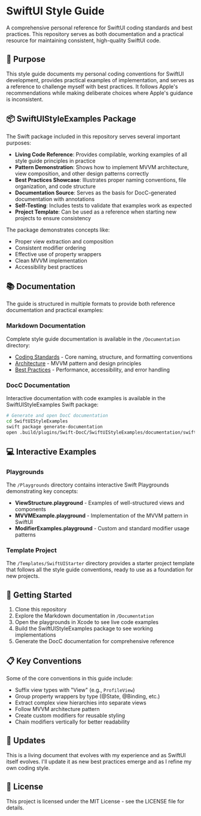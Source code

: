 # SwiftUI Style Guide

A comprehensive personal reference for SwiftUI coding standards and best practices. This repository serves as both documentation and a practical resource for maintaining consistent, high-quality SwiftUI code.

## 🎯 Purpose

This style guide documents my personal coding conventions for SwiftUI development, provides practical examples of implementation, and serves as a reference to challenge myself with best practices. It follows Apple's recommendations while making deliberate choices where Apple's guidance is inconsistent.

## 📦 SwiftUIStyleExamples Package

The Swift package included in this repository serves several important purposes:

- **Living Code Reference**: Provides compilable, working examples of all style guide principles in practice
- **Pattern Demonstration**: Shows how to implement MVVM architecture, view composition, and other design patterns correctly
- **Best Practices Showcase**: Illustrates proper naming conventions, file organization, and code structure
- **Documentation Source**: Serves as the basis for DocC-generated documentation with annotations
- **Self-Testing**: Includes tests to validate that examples work as expected
- **Project Template**: Can be used as a reference when starting new projects to ensure consistency

The package demonstrates concepts like:
- Proper view extraction and composition
- Consistent modifier ordering
- Effective use of property wrappers
- Clean MVVM implementation
- Accessibility best practices

## 📚 Documentation

The guide is structured in multiple formats to provide both reference documentation and practical examples:

### Markdown Documentation

Complete style guide documentation is available in the `/Documentation` directory:

- [Coding Standards](Documentation/coding-standards.md) - Core naming, structure, and formatting conventions
- [Architecture](Documentation/architecture.md) - MVVM pattern and design principles
- [Best Practices](Documentation/best-practices.md) - Performance, accessibility, and error handling

### DocC Documentation

Interactive documentation with code examples is available in the SwiftUIStyleExamples Swift package:

```bash
# Generate and open DocC documentation
cd SwiftUIStyleExamples
swift package generate-documentation
open .build/plugins/Swift-DocC/SwiftUIStyleExamples/documentation/swiftuistyleexamples/index.html
```

## 💻 Interactive Examples

### Playgrounds

The `/Playgrounds` directory contains interactive Swift Playgrounds demonstrating key concepts:

- **ViewStructure.playground** - Examples of well-structured views and components
- **MVVMExample.playground** - Implementation of the MVVM pattern in SwiftUI
- **ModifierExamples.playground** - Custom and standard modifier usage patterns

### Template Project

The `/Templates/SwiftUIStarter` directory provides a starter project template that follows all the style guide conventions, ready to use as a foundation for new projects.

## 🚀 Getting Started

1. Clone this repository
2. Explore the Markdown documentation in `/Documentation`
3. Open the playgrounds in Xcode to see live code examples
4. Build the SwiftUIStyleExamples package to see working implementations
5. Generate the DocC documentation for comprehensive reference

## 📋 Key Conventions

Some of the core conventions in this guide include:

- Suffix view types with "View" (e.g., `ProfileView`)
- Group property wrappers by type (@State, @Binding, etc.)
- Extract complex view hierarchies into separate views
- Follow MVVM architecture pattern
- Create custom modifiers for reusable styling
- Chain modifiers vertically for better readability

## 🔄 Updates

This is a living document that evolves with my experience and as SwiftUI itself evolves. I'll update it as new best practices emerge and as I refine my own coding style.

## 📝 License

This project is licensed under the MIT License - see the LICENSE file for details.
